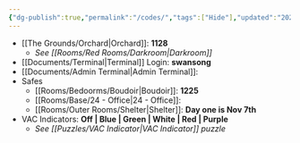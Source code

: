 ```yaml
---
{"dg-publish":true,"permalink":"/codes/","tags":["Hide"],"updated":"2025-04-12T14:56:51.545+01:00"}
---
```



- [[The Grounds/Orchard\|Orchard]]: **1128**
	- *See [[Rooms/Red Rooms/Darkroom\|Darkroom]]*
- [[Documents/Terminal\|Terminal]] Login: **swansong**
- [[Documents/Admin Terminal\|Admin Terminal]]: 
- Safes
	- [[Rooms/Bedoorms/Boudoir\|Boudoir]]: **1225**
	- [[Rooms/Base/24 - Office\|24 - Office]]:
	- [[Rooms/Outer Rooms/Shelter\|Shelter]]: **Day one is Nov 7th**
- VAC Indicators: **Off | Blue | Green | White | Red | Purple**
	- *See [[Puzzles/VAC Indicator\|VAC Indicator]] puzzle*